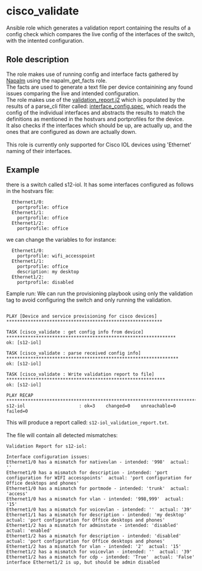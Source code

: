 # cisco_validate
Ansible role which generates a validation report containing the results of a config check which compares the live config of the interfaces of the switch, with the intented configuration. 

Role description
-----------------------
The role makes use of running config and interface facts gathered by [Napalm](https://napalm-automation.net/) using the napalm_get_facts role.<br> 
The facts are used to generate a text file per device containining any found issues comparing the live and intended configuration.<br>
The role makes use of the [validation_report.j2](../roles/cisco_validate/templates/validation_report.j2) which is populated by the results of a parse_cli filter called: [interface_config.spec](../roles/cisco_validate/tasks/interface_config.spec), which reads the config of the individual interfaces and abstracts the results to match the definitions as mentioned in the hostvars and portprofiles for the device.<br> 
It also checks if the interfaces which should be up, are actually up, and the ones that are configured as down are actually down.<br> 
<br>
This role is currently only supported for Cisco IOL devices using 'Ethernet' naming of their interfaces.<br>

Example
--------------------
there is a switch called s12-iol.
It has some  interfaces configured as follows in the hostvars file:
```
  Ethernet1/0:
    portprofile: office
  Ethernet1/1:
    portprofile: office
  Ethernet1/2:
    portprofile: office
```
we can change the variables to for instance:
```
  Ethernet1/0:
    portprofile: wifi_accesspoint
  Ethernet1/1:
    portprofile: office
    description: my desktop
  Ethernet1/2:
    portprofile: disabled
```
Eample run:
We can run the provisioning playbook using only the validation tag to avoid configuring the switch and only running the validation.<br>
```~/ansible_lab$ ansible-playbook cisco_provisioning.yml --limit s12-iol --tags validate

PLAY [Device and service provisioning for cisco devices] **********************************************************

TASK [cisco_validate : get config info from device] ***************************************************************
ok: [s12-iol]

TASK [cisco_validate : parse received config info] ****************************************************************
ok: [s12-iol]

TASK [cisco_validate : Write validation report to file] ***********************************************************
ok: [s12-iol]

PLAY RECAP ********************************************************************************************************
s12-iol                    : ok=3    changed=0    unreachable=0    failed=0
```

This will produce a report called: `s12-iol_validation_report.txt`.<BR>
<br>
The file will contain all detected mismatches:
```:~/ansible_lab$ cat s12-iol_validation_report.txt
Validation Report for s12-iol:

Interface configuration issues:
Ethernet1/0 has a mismatch for nativevlan - intended: '998'  actual: ''
Ethernet1/0 has a mismatch for description - intended: 'port configuration for WIFI accesspoints'  actual: 'port configuration for Office desktops and phones'
Ethernet1/0 has a mismatch for portmode - intended: 'trunk'  actual: 'access'
Ethernet1/0 has a mismatch for vlan - intended: '998,999'  actual: '15'
Ethernet1/0 has a mismatch for voicevlan - intended: ''  actual: '39'
Ethernet1/1 has a mismatch for description - intended: 'my desktop'  actual: 'port configuration for Office desktops and phones'
Ethernet1/2 has a mismatch for adminstate - intended: 'disabled'  actual: 'enabled'
Ethernet1/2 has a mismatch for description - intended: 'disabled'  actual: 'port configuration for Office desktops and phones'
Ethernet1/2 has a mismatch for vlan - intended: '2'  actual: '15'
Ethernet1/2 has a mismatch for voicevlan - intended: ''  actual: '39'
Ethernet1/2 has a mismatch for cdp - intended: 'True'  actual: 'False'
interface Ethernet1/2 is up, but should be admin disabled
```
